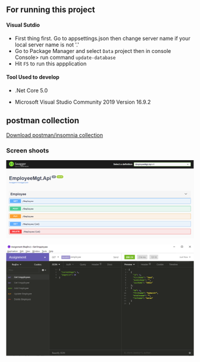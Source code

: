 ## For running this project

#### Visual Sutdio

* First thing first. Go to appsettings.json then change server name if your local server name is not '.'
* Go to Package Manager and select `Data` project then in console Console> run command `update-database`
* Hit `F5` to run this appplication

#### Tool Used to develop

* .Net Core 5.0

* Microsoft Visual Studio Community 2019 Version 16.9.2

  

## postman collection

[Download postman/insomnia collection](postmancollection/Insomnia_2021-06-29.json)

### Screen shoots

![Requests response](screenshoots/requests.png)

![postman](screenshoots/postman.png)
